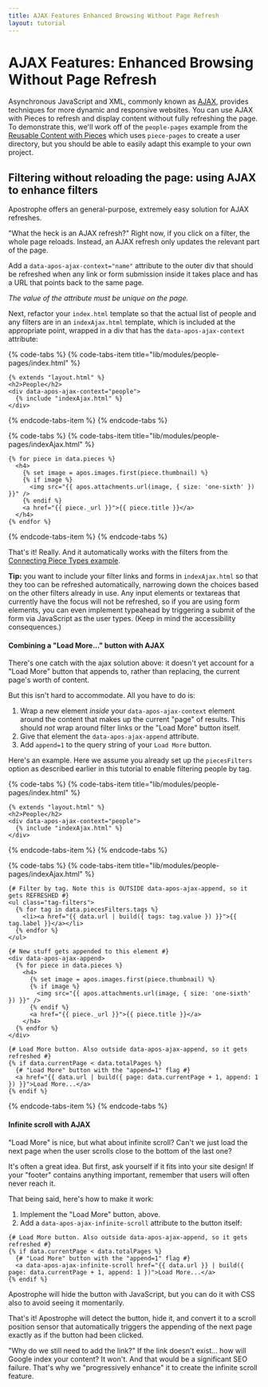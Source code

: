 ```yaml
---
title: AJAX Features Enhanced Browsing Without Page Refresh
layout: tutorial
---
```


# AJAX Features: Enhanced Browsing Without Page Refresh

Asynchronous JavaScript and XML, commonly known as [AJAX](https://api.jquery.com/jquery.ajax/), provides techniques for more dynamic and responsive websites. You can use AJAX with Pieces to refresh and display content without fully refreshing the page. To demonstrate this, we'll work off of the `people-pages` example from the [Reusable Content with Pieces](/tutorials/core-concepts/reusable-content-pieces/reusable-content-with-pieces.md) which uses `piece-pages` to create a user directory, but you should be able to easily adapt this example to your own project.

## Filtering without reloading the page: using AJAX to enhance filters

Apostrophe offers an general-purpose, extremely easy solution for AJAX refreshes.

"What the heck is an AJAX refresh?" Right now, if you click on a filter, the whole page reloads. Instead, an AJAX refresh only updates the relevant part of the page.

Add a `data-apos-ajax-context="name"` attribute to the outer div that should be refreshed when any link or form submission inside it takes place and has a URL that points back to the same page.

_The value of the attribute must be unique on the page._

Next, refactor your `index.html` template so that the actual list of people and any filters are in an `indexAjax.html` template, which is included at the appropriate point, wrapped in a div that has the `data-apos-ajax-context` attribute:

{% code-tabs %}
{% code-tabs-item title="lib/modules/people-pages/index.html" %}
```markup
{% extends "layout.html" %}
<h2>People</h2>
<div data-apos-ajax-context="people">
  {% include "indexAjax.html" %}
</div>
```
{% endcode-tabs-item %}
{% endcode-tabs %}

{% code-tabs %}
{% code-tabs-item title="lib/modules/people-pages/indexAjax.html" %}
```markup
{% for piece in data.pieces %}
  <h4>
    {% set image = apos.images.first(piece.thumbnail) %}
    {% if image %}
      <img src="{{ apos.attachments.url(image, { size: 'one-sixth' }) }}" />
    {% endif %}
    <a href="{{ piece._url }}">{{ piece.title }}</a>
  </h4>
{% endfor %}
```
{% endcode-tabs-item %}
{% endcode-tabs %}


That's it! Really. And it automatically works with the filters from the [Connecting Piece Types example](/tutorials/core-concepts/reusable-content-pieces/children-and-joins.md).

**Tip:** you want to include your filter links and forms in `indexAjax.html` so that they too can be refreshed automatically, narrowing down the choices based on the other filters already in use. Any input elements or textareas that currently have the focus will not be refreshed, so if you are using form elements, you can even implement typeahead by triggering a submit of the form via JavaScript as the user types. (Keep in mind the accessibility consequences.)

#### Combining a "Load More..." button with AJAX

There's one catch with the ajax solution above: it doesn't yet account for a "Load More" button that appends to, rather than replacing, the current page's worth of content.

But this isn't hard to accommodate. All you have to do is:

1. Wrap a new element _inside_ your `data-apos-ajax-context` element around the content that makes up the current "page" of results. This should _not_ wrap around filter links or the "Load More" button itself.
2. Give that element the `data-apos-ajax-append` attribute.
3. Add `append=1` to the query string of your `Load More` button.

Here's an example. Here we assume you already set up the `piecesFilters` option as described earlier in this tutorial to enable filtering people by tag.

{% code-tabs %}
{% code-tabs-item title="lib/modules/people-pages/index.html" %}
```markup
{% extends "layout.html" %}
<h2>People</h2>
<div data-apos-ajax-context="people">
  {% include "indexAjax.html" %}
</div>
```
{% endcode-tabs-item %}
{% endcode-tabs %}

{% code-tabs %}
{% code-tabs-item title="lib/modules/people-pages/indexAjax.html" %}
```markup
{# Filter by tag. Note this is OUTSIDE data-apos-ajax-append, so it gets REFRESHED #}
<ul class="tag-filters">
  {% for tag in data.piecesFilters.tags %}
    <li><a href="{{ data.url | build({ tags: tag.value }) }}">{{ tag.label }}</a></li>
  {% endfor %}
</ul>

{# New stuff gets appended to this element #}
<div data-apos-ajax-append>
  {% for piece in data.pieces %}
    <h4>
      {% set image = apos.images.first(piece.thumbnail) %}
      {% if image %}
        <img src="{{ apos.attachments.url(image, { size: 'one-sixth' }) }}" />
      {% endif %}
      <a href="{{ piece._url }}">{{ piece.title }}</a>
    </h4>
  {% endfor %}
</div>

{# Load More button. Also outside data-apos-ajax-append, so it gets refreshed #}
{% if data.currentPage < data.totalPages %}
  {# "Load More" button with the "append=1" flag #}
  <a href="{{ data.url | build({ page: data.currentPage + 1, append: 1 }) }}">Load More...</a>
{% endif %}
```
{% endcode-tabs-item %}
{% endcode-tabs %}

#### Infinite scroll with AJAX

"Load More" is nice, but what about infinite scroll? Can't we just load the next page when the user scrolls close to the bottom of the last one?

It's often a great idea. But first, ask yourself if it fits into your site design! If your "footer" contains anything important, remember that users will often never reach it.

That being said, here's how to make it work:

1. Implement the "Load More" button, above.
2. Add a `data-apos-ajax-infinite-scroll` attribute to the button itself:

```markup
{# Load More button. Also outside data-apos-ajax-append, so it gets refreshed #}
{% if data.currentPage < data.totalPages %}
  {# "Load More" button with the "append=1" flag #}
  <a data-apos-ajax-infinite-scroll href="{{ data.url }} | build({ page: data.currentPage + 1, append: 1 })">Load More...</a>
{% endif %}
```

Apostrophe will hide the button with JavaScript, but you can do it with CSS also to avoid seeing it momentarily.

That's it! Apostrophe will detect the button, hide it, and convert it to a scroll position sensor that automatically triggers the appending of the next page exactly as if the button had been clicked.

"Why do we still need to add the link?" If the link doesn't exist... how will Google index your content? It won't. And that would be a significant SEO failure. That's why we "progressively enhance" it to create the infinite scroll feature.
